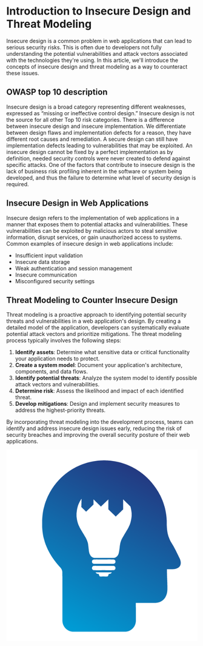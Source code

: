 # Introduction to Insecure Design and Threat Modeling

Insecure design is a common problem in web applications that can lead to serious security risks. This is often due to developers not fully understanding the potential vulnerabilities and attack vectors associated with the technologies they're using. In this article, we'll introduce the concepts of insecure design and threat modeling as a way to counteract these issues.

## OWASP top 10 description

Insecure design is a broad category representing different weaknesses, expressed as “missing or ineffective control design.” Insecure design is not the source for all other Top 10 risk categories. There is a difference between insecure design and insecure implementation. We differentiate between design flaws and implementation defects for a reason, they have different root causes and remediation. A secure design can still have implementation defects leading to vulnerabilities that may be exploited. An insecure design cannot be fixed by a perfect implementation as by definition, needed security controls were never created to defend against specific attacks. One of the factors that contribute to insecure design is the lack of business risk profiling inherent in the software or system being developed, and thus the failure to determine what level of security design is required.

## Insecure Design in Web Applications

Insecure design refers to the implementation of web applications in a manner that exposes them to potential attacks and vulnerabilities. These vulnerabilities can be exploited by malicious actors to steal sensitive information, disrupt services, or gain unauthorized access to systems. Common examples of insecure design in web applications include:

- Insufficient input validation
- Insecure data storage
- Weak authentication and session management
- Insecure communication
- Misconfigured security settings

## Threat Modeling to Counter Insecure Design

Threat modeling is a proactive approach to identifying potential security threats and vulnerabilities in a web application's design. By creating a detailed model of the application, developers can systematically evaluate potential attack vectors and prioritize mitigations. The threat modeling process typically involves the following steps:

1. **Identify assets**: Determine what sensitive data or critical functionality your application needs to protect.
2. **Create a system model**: Document your application's architecture, components, and data flows.
3. **Identify potential threats**: Analyze the system model to identify possible attack vectors and vulnerabilities.
4. **Determine risk**: Assess the likelihood and impact of each identified threat.
5. **Develop mitigations**: Design and implement security measures to address the highest-priority threats.

By incorporating threat modeling into the development process, teams can identify and address insecure design issues early, reducing the risk of security breaches and improving the overall security posture of their web applications.

![Top10](assets/images/A04.png)
